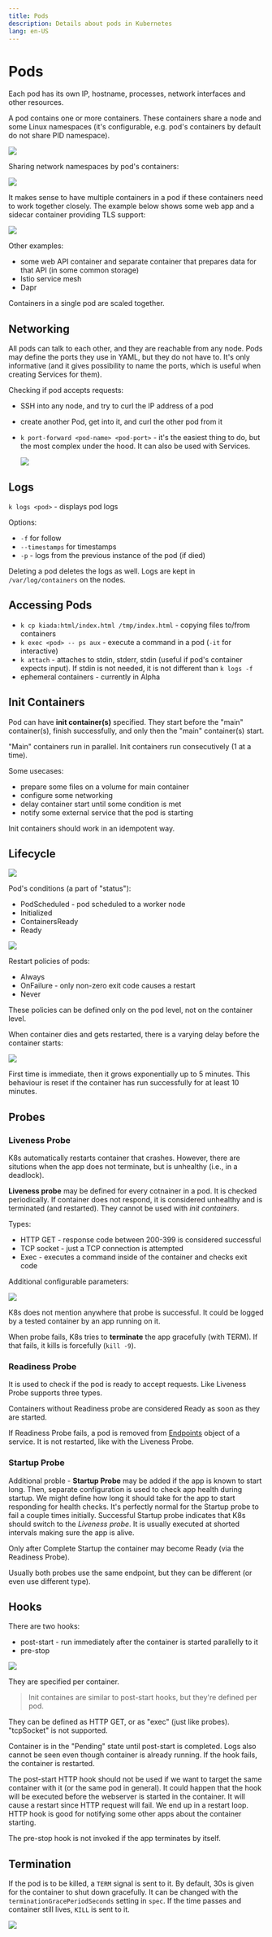 ```yaml
---
title: Pods
description: Details about pods in Kubernetes
lang: en-US
---
```


# Pods

Each pod has its own IP, hostname, processes, network interfaces and other
resources.

A pod contains one or more containers. These containers share a node and some
Linux namespaces (it's configurable, e.g. pod's containers by default do not
share PID namespace).

![](https://i.imgur.com/GmKGhhn.png)

Sharing network namespaces by pod's containers:

![](https://i.imgur.com/uEDYRs9.png)

It makes sense to have multiple containers in a pod if these containers need to
work together closely. The example below shows some web app and a sidecar
container providing TLS support:

![](https://i.imgur.com/j38h4ZB.png)

Other examples:

- some web API container and separate container that prepares data for that API
  (in some common storage)
- Istio service mesh
- Dapr

Containers in a single pod are scaled together.

## Networking

All pods can talk to each other, and they are reachable from any node. Pods may
define the ports they use in YAML, but they do not have to. It's only
informative (and it gives possibility to name the ports, which is useful when
creating Services for them).

Checking if pod accepts requests:

- SSH into any node, and try to curl the IP address of a pod
- create another Pod, get into it, and curl the other pod from it
- `k port-forward <pod-name> <pod-port>` - it's the easiest thing to do, but the
  most complex under the hood. It can also be used with Services.

    ![](https://i.imgur.com/R8QArw1.png)

## Logs

`k logs <pod>` - displays pod logs

Options:

- `-f` for follow
- `--timestamps` for timestamps
- `-p` - logs from the previous instance of the pod (if died)

Deleting a pod deletes the logs as well. Logs are kept in `/var/log/containers`
on the nodes.

## Accessing Pods

- `k cp kiada:html/index.html /tmp/index.html` - copying files to/from
  containers
- `k exec <pod> -- ps aux` - execute a command in a pod (`-it` for interactive)
- `k attach` - attaches to stdin, stderr, stdin (useful if pod's container
  expects input). If stdin is not needed, it is not different than `k logs -f`
- ephemeral containers - currently in Alpha

## Init Containers

Pod can have **init container(s)** specified. They start before the "main"
container(s), finish successfully, and only then the "main" container(s) start.

"Main" containers run in parallel. Init containers run consecutively (1 at a
time).

Some usecases:

- prepare some files on a volume for main container
- configure some networking
- delay container start until some condition is met
- notify some external service that the pod is starting

Init containers should work in an idempotent way.

## Lifecycle

![](https://i.imgur.com/qF126K8.png)

Pod's conditions (a part of "status"):

- PodScheduled - pod scheduled to a worker node
- Initialized
- ContainersReady
- Ready

![](https://i.imgur.com/Yq0SLM6.png)

Restart policies of pods:

- Always
- OnFailure - only non-zero exit code causes a restart
- Never

These policies can be defined only on the pod level, not on the container level.

When container dies and gets restarted, there is a varying delay before the
container starts:

![](https://i.imgur.com/VKxVqXl.png)

First time is immediate, then it grows exponentially up to 5 minutes. This
behaviour is reset if the container has run successfully for at least 10
minutes.

## Probes

### Liveness Probe

K8s automatically restarts container that crashes. However, there are situtions
when the app does not terminate, but is unhealthy (i.e., in a deadlock).

**Liveness probe** may be defined for every cotnainer in a pod. It is checked
periodically. If container does not respond, it is considered unhealthy and is
terminated (and restarted). They cannot be used with *init containers*.

Types:

- HTTP GET - response code between 200-399 is considered successful
- TCP socket - just a TCP connection is attempted
- Exec - executes a command inside of the container and checks exit code

Additional configurable parameters:

![](https://i.imgur.com/eJjyMxt.png)

K8s does not mention anywhere that probe is successful. It could be logged by a
tested container by an app running on it.

When probe fails, K8s tries to **terminate** the app gracefully (with TERM). If that
fails, it kills is forcefully (`kill -9`).

### Readiness Probe

It is used to check if the pod is ready to accept requests. Like Liveness Probe
supports three types.

Containers without Readiness probe are considered Ready as soon as they are
started.

If Readiness Probe fails, a pod is removed from
[Endpoints](./services.md#endpoints) object of a service. It is not restarted,
like with the Liveness Probe.

### Startup Probe

Additional proble - **Startup Probe** may be added if the app is known to start
long. Then, separate configuration is used to check app health during startup.
We might define how long it should take for the app to start responding for
health checks. It's perfectly normal for the Startup probe to fail a couple
times initially. Successful Startup probe indicates that K8s should switch to
the *Liveness probe*. It is usually executed at shorted intervals making sure
the app is alive.

Only after Complete Startup the container may become Ready (via the Readiness
Probe).

Usually both probes use the same endpoint, but they can be different (or even
use different type).

## Hooks

There are two hooks:

- post-start - run immediately after the container is started parallelly to it
- pre-stop

![](https://i.imgur.com/0HjOp57.png)

They are specified per container.

> Init containes are similar to post-start hooks, but they're defined per pod.

They can be defined as HTTP GET, or as "exec" (just like probes). "tcpSocket" is
not supported.

Container is in the "Pending" state until post-start is completed. Logs also
cannot be seen even though container is already running. If the hook fails, the
container is restarted.

The post-start HTTP hook should not be used if we want to target the same
container with it (or the same pod in general). It could happen that the hook
will be executed before the webserver is started in the container. It will cause
a restart since HTTP request will fail. We end up in a restart loop. HTTP hook
is good for notifying some other apps about the container starting.

The pre-stop hook is not invoked if the app terminates by itself.

## Termination

If the pod is to be killed, a `TERM` signal is sent to it. By default, 30s is
given for the container to shut down gracefully. It can be changed with the
`terminationGracePeriodSeconds` setting in `spec`. If the time passes and
container still lives, `KILL` is sent to it.

![](https://i.imgur.com/IAZMN8c.png)
